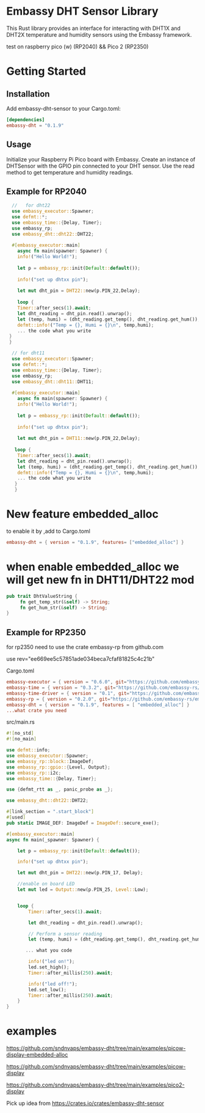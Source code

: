 # Embassy DHT Sensor Library

  This Rust library provides an interface for interacting with DHT1X and DHT2X temperature and humidity sensors using the Embassy framework.

 test on raspberry pico (w) (RP2040) &&  Pico 2 (RP2350)

# Getting Started

## Installation

Add embassy-dht-sensor to your Cargo.toml:

```toml
[dependencies]
embassy-dht = "0.1.9"
```
## Usage

  Initialize your Raspberry Pi Pico board with Embassy. Create an instance of DHTSensor with the GPIO pin connected to your DHT sensor. Use the read method to get temperature and humidity readings.

## Example for RP2040

```rust
  //   for dht22
  use embassy_executor::Spawner;
  use defmt::*;
  use embassy_time::{Delay, Timer};
  use embassy_rp;
  use embassy_dht::dht22::DHT22;
 
  #[embassy_executor::main]
    async fn main(spawner: Spawner) {
    info!("Hello World!");
 
    let p = embassy_rp::init(Default::default());
 
    info!("set up dhtxx pin");
 
    let mut dht_pin = DHT22::new(p.PIN_22,Delay);
 
    loop {
    Timer::after_secs(1).await;
    let dht_reading = dht_pin.read().unwrap();
    let (temp, humi) = (dht_reading.get_temp(), dht_reading.get_hum());
    defmt::info!("Temp = {}, Humi = {}\n", temp,humi);
    ... the code what you write
 }
 }
```
```rust
  // for dht11
  use embassy_executor::Spawner;
  use defmt::*;
  use embassy_time::{Delay, Timer};
  use embassy_rp;
  use embassy_dht::dht11::DHT11;
 
  #[embassy_executor::main]
    async fn main(spawner: Spawner) {
    info!("Hello World!");
 
    let p = embassy_rp::init(Default::default());
 
    info!("set up dhtxx pin");
 
    let mut dht_pin = DHT11::new(p.PIN_22,Delay);
 
   loop {
    Timer::after_secs(1).await;
    let dht_reading = dht_pin.read().unwrap();
    let (temp, humi) = (dht_reading.get_temp(), dht_reading.get_hum());
    defmt::info!("Temp = {}, Humi = {}\n", temp,humi);
    ... the code what you write
   }
   }
```

# New feature embedded_alloc

to enable it by ,add to Cargo.toml

```toml
embassy-dht = { version = "0.1.9", features= ["embedded_alloc"] }
```
# when enable embedded_alloc we will get new fn in DHT11/DHT22 mod

```rust
pub trait DhtValueString {
     fn get_temp_str(&self) -> String;
     fn get_hum_str(&self) -> String;
}

```

## Example for RP2350

  for rp2350 need to use the crate embassy-rp from github.com 

  use rev="ee669ee5c57851ade034beca7cfaf81825c4c21b"

Cargo.toml

```toml
embassy-executor = { version = "0.6.0", git="https://github.com/embassy-rs/embassy", rev="ee669ee5c57851ade034beca7cfaf81825c4c21b", features = ["task-arena-size-98304", "arch-cortex-m", "executor-thread", "executor-interrupt", "defmt", "integrated-timers"] }
embassy-time = { version = "0.3.2", git="https://github.com/embassy-rs/embassy", rev="ee669ee5c57851ade034beca7cfaf81825c4c21b",features = ["defmt", "defmt-timestamp-uptime"] }
embassy-time-driver = { version = "0.1", git="https://github.com/embassy-rs/embassy", rev="ee669ee5c57851ade034beca7cfaf81825c4c21b"}
embassy-rp = { version = "0.2.0", git="https://github.com/embassy-rs/embassy", rev="ee669ee5c57851ade034beca7cfaf81825c4c21b", features = ["defmt", "unstable-pac", "time-driver", "critical-section-impl","rp235xa", "binary-info"] }
embassy-dht = { version = "0.1.9", features = [ "embedded_alloc"] }
...what crate you need
```

src/main.rs
```rust
#![no_std]
#![no_main]

use defmt::info;
use embassy_executor::Spawner;
use embassy_rp::block::ImageDef;
use embassy_rp::gpio::{Level, Output};
use embassy_rp::i2c;
use embassy_time::{Delay, Timer};

use {defmt_rtt as _, panic_probe as _};

use embassy_dht::dht22::DHT22;

#[link_section = ".start_block"]
#[used]
pub static IMAGE_DEF: ImageDef = ImageDef::secure_exe();

#[embassy_executor::main]
async fn main(_spawner: Spawner) {

    let p = embassy_rp::init(Default::default());

    info!("set up dhtxx pin");

    let mut dht_pin = DHT22::new(p.PIN_17, Delay);

    //enable on board LED
    let mut led = Output::new(p.PIN_25, Level::Low);


    loop {
        Timer::after_secs(1).await;

        let dht_reading = dht_pin.read().unwrap();

        // Perform a sensor reading
        let (temp, humi) = (dht_reading.get_temp(), dht_reading.get_hum());

       ... what you code 

        info!("led on!");
        led.set_high();
        Timer::after_millis(250).await;

        info!("led off!");
        led.set_low();
        Timer::after_millis(250).await;
    }
}
```

# examples

https://github.com/sndnvaps/embassy-dht/tree/main/examples/picow-display-embedded-alloc

https://github.com/sndnvaps/embassy-dht/tree/main/examples/picow-display

https://github.com/sndnvaps/embassy-dht/tree/main/examples/pico2-display


Pick up idea from https://crates.io/crates/embassy-dht-sensor